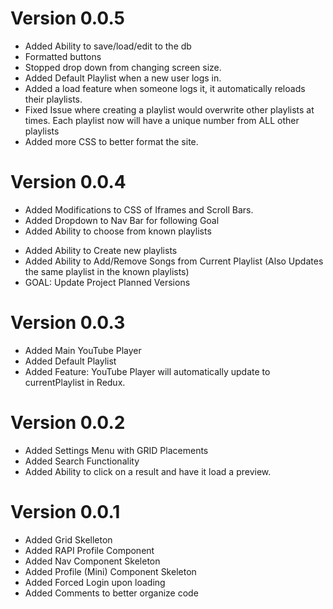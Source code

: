 # Version 0.0.5
+ Added Ability to save/load/edit to the db
+ Formatted buttons 
+ Stopped drop down from changing screen size.
+ Added Default Playlist when a new user logs in.
+ Added a load feature when someone logs it, it automatically reloads their playlists.
+ Fixed Issue where creating a playlist would overwrite other playlists at times. Each playlist now will have a unique number from ALL other playlists
+ Added more CSS to better format the site.
# Version 0.0.4
+ Added Modifications to CSS of Iframes and Scroll Bars. 
+ Added Dropdown to Nav Bar for following Goal
+ Added Ability to choose from known playlists
* Added Ability to Create new playlists
* Added Ability to Add/Remove Songs from Current Playlist (Also Updates the same playlist in the known playlists)
* GOAL: Update Project Planned Versions
# Version 0.0.3
+ Added Main YouTube Player
+ Added Default Playlist
+ Added Feature: YouTube Player will automatically update to currentPlaylist in Redux. 
# Version 0.0.2
+ Added Settings Menu with GRID Placements
+ Added Search Functionality
+ Added Ability to click on a result and have it load a preview. 
# Version 0.0.1
+ Added Grid Skelleton 
+ Added RAPI Profile Component
+ Added Nav Component Skeleton
+ Added Profile (Mini) Component Skeleton
+ Added Forced Login upon loading
+ Added Comments to better organize code

